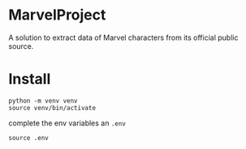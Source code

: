 # MarvelProject
A solution to extract data of Marvel characters from its official public source.

# Install

```
python -m venv venv
source venv/bin/activate
```

complete the env variables an `.env` 

```
source .env
```
